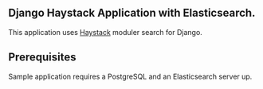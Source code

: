 ## Django Haystack Application with Elasticsearch.

This application uses [Haystack](http://haystacksearch.org/) moduler search for Django.

## Prerequisites
Sample application requires a PostgreSQL and an Elasticsearch server up.
